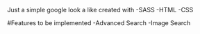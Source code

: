 Just a simple google look a like created with
-SASS
-HTML
-CSS

#Features to be implemented
-Advanced Search
-Image Search